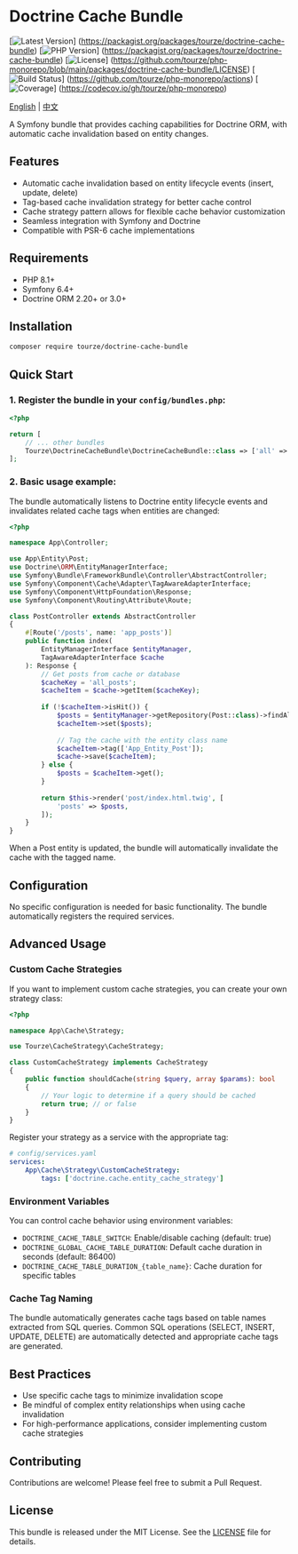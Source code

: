 # Doctrine Cache Bundle

[![Latest Version](https://img.shields.io/packagist/v/tourze/doctrine-cache-bundle.svg?style=flat-square)]
(https://packagist.org/packages/tourze/doctrine-cache-bundle)
[![PHP Version](https://img.shields.io/packagist/php-v/tourze/doctrine-cache-bundle.svg?style=flat-square)]
(https://packagist.org/packages/tourze/doctrine-cache-bundle)
[![License](https://img.shields.io/github/license/tourze/php-monorepo.svg?style=flat-square)]
(https://github.com/tourze/php-monorepo/blob/main/packages/doctrine-cache-bundle/LICENSE)
[![Build Status](https://img.shields.io/github/actions/workflow/status/tourze/php-monorepo/ci.yml?style=flat-square)]
(https://github.com/tourze/php-monorepo/actions)
[![Coverage](https://img.shields.io/codecov/c/github/tourze/php-monorepo?style=flat-square)]
(https://codecov.io/gh/tourze/php-monorepo)

[English](README.md) | [中文](README.zh-CN.md)

A Symfony bundle that provides caching capabilities for Doctrine ORM, with automatic cache
invalidation based on entity changes.

## Features

- Automatic cache invalidation based on entity lifecycle events (insert, update, delete)
- Tag-based cache invalidation strategy for better cache control
- Cache strategy pattern allows for flexible cache behavior customization
- Seamless integration with Symfony and Doctrine
- Compatible with PSR-6 cache implementations

## Requirements

- PHP 8.1+
- Symfony 6.4+
- Doctrine ORM 2.20+ or 3.0+

## Installation

```bash
composer require tourze/doctrine-cache-bundle
```

## Quick Start

### 1. Register the bundle in your `config/bundles.php`:

```php
<?php

return [
    // ... other bundles
    Tourze\DoctrineCacheBundle\DoctrineCacheBundle::class => ['all' => true],
];
```

### 2. Basic usage example:

The bundle automatically listens to Doctrine entity lifecycle events and invalidates
related cache tags when entities are changed:

```php
<?php

namespace App\Controller;

use App\Entity\Post;
use Doctrine\ORM\EntityManagerInterface;
use Symfony\Bundle\FrameworkBundle\Controller\AbstractController;
use Symfony\Component\Cache\Adapter\TagAwareAdapterInterface;
use Symfony\Component\HttpFoundation\Response;
use Symfony\Component\Routing\Attribute\Route;

class PostController extends AbstractController
{
    #[Route('/posts', name: 'app_posts')]
    public function index(
        EntityManagerInterface $entityManager,
        TagAwareAdapterInterface $cache
    ): Response {
        // Get posts from cache or database
        $cacheKey = 'all_posts';
        $cacheItem = $cache->getItem($cacheKey);
        
        if (!$cacheItem->isHit()) {
            $posts = $entityManager->getRepository(Post::class)->findAll();
            $cacheItem->set($posts);
            
            // Tag the cache with the entity class name
            $cacheItem->tag(['App_Entity_Post']);
            $cache->save($cacheItem);
        } else {
            $posts = $cacheItem->get();
        }
        
        return $this->render('post/index.html.twig', [
            'posts' => $posts,
        ]);
    }
}
```

When a Post entity is updated, the bundle will automatically invalidate the cache with the tagged name.

## Configuration

No specific configuration is needed for basic functionality. The bundle automatically 
registers the required services.

## Advanced Usage

### Custom Cache Strategies

If you want to implement custom cache strategies, you can create your own strategy class:

```php
<?php

namespace App\Cache\Strategy;

use Tourze\CacheStrategy\CacheStrategy;

class CustomCacheStrategy implements CacheStrategy
{
    public function shouldCache(string $query, array $params): bool
    {
        // Your logic to determine if a query should be cached
        return true; // or false
    }
}
```

Register your strategy as a service with the appropriate tag:

```yaml
# config/services.yaml
services:
    App\Cache\Strategy\CustomCacheStrategy:
        tags: ['doctrine.cache.entity_cache_strategy']
```

### Environment Variables

You can control cache behavior using environment variables:

- `DOCTRINE_CACHE_TABLE_SWITCH`: Enable/disable caching (default: true)
- `DOCTRINE_GLOBAL_CACHE_TABLE_DURATION`: Default cache duration in seconds (default: 86400)
- `DOCTRINE_CACHE_TABLE_DURATION_{table_name}`: Cache duration for specific tables

### Cache Tag Naming

The bundle automatically generates cache tags based on table names extracted from SQL queries.
Common SQL operations (SELECT, INSERT, UPDATE, DELETE) are automatically detected and
appropriate cache tags are generated.

## Best Practices

- Use specific cache tags to minimize invalidation scope
- Be mindful of complex entity relationships when using cache invalidation
- For high-performance applications, consider implementing custom cache strategies

## Contributing

Contributions are welcome! Please feel free to submit a Pull Request.

## License

This bundle is released under the MIT License. See the [LICENSE](LICENSE) file for details.

